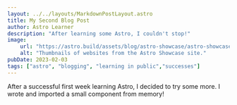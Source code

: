 ```yaml
---
layout: ../../layouts/MarkdownPostLayout.astro
title: My Second Blog Post
author: Astro Learner
description: "After learning some Astro, I couldn't stop!"
image: 
    url: "https://astro.build/assets/blog/astro-showcase/astro-showcase-screenshot.jpg"
    alt: "Thumbnails of websites from the Astro Showcase site."
pubDate: 2023-02-03
tags: ["astro", "blogging", "learning in public","successes"]
---
```

After a successful first week learning Astro, I decided to try some more. I wrote and imported a small component from memory!